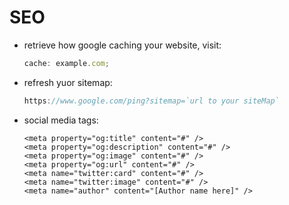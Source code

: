 # SEO

* retrieve how google caching your website, visit:

  ```javascript
  cache: example.com;
  ```

* refresh yuor sitemap:

  ```javascript
  https://www.google.com/ping?sitemap=`url to your siteMap`
  ```

* social media tags:

  ```markup
  <meta property="og:title" content="#" />
  <meta property="og:description" content="#" />
  <meta property="og:image" content="#" />
  <meta property="og:url" content="#" />
  <meta name="twitter:card" content="#" />
  <meta name="twitter:image" content="#" />
  <meta name="author" content="[Author name here]" />
  ```

